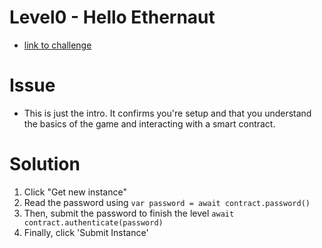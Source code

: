 # Level0 - Hello Ethernaut

- [link to challenge](https://ethernaut.zeppelin.solutions/level/0xdf51a9e8ce57e7787e4a27dd19880fd7106b9a5c)

# Issue

- This is just the intro. It confirms you're setup and that you understand the basics of the game and interacting with a smart contract.

# Solution

1. Click "Get new instance"
1. Read the password using `var password = await contract.password()`
1. Then, submit the password to finish the level `await contract.authenticate(password)`
1. Finally, click 'Submit Instance'

